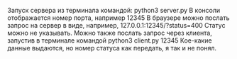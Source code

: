 Запуск сервера из терминала командой:
python3 server.py
В консоли отображается номер порта, например 12345
В браузере можно послать запрос на сервер в виде, например,
127.0.0.1:12345/?status=400
Статус можно не указывать.
Можно также послать запрос через клиента, запустив в терминале командой
python3 client.py 12345
Кое-какие данные выдаются, но номер статуса как передать, я так и не понял.